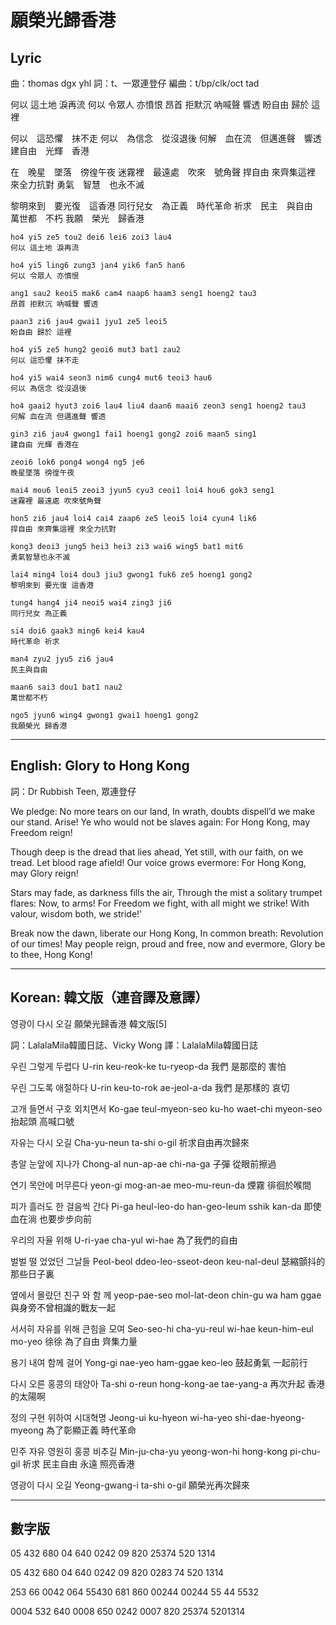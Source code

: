 # 願榮光歸香港


## Lyric
曲：thomas dgx yhl
詞：t、一眾連登仔
編曲：t/bp/clk/oct tad


何以  這土地  淚再流
何以  令眾人  亦憤恨 
昂首  拒默沉  吶喊聲  響透
盼自由  歸於  這裡

何以　這恐懼　抹不走
何以　為信念　從沒退後
何解　血在流　但邁進聲　響透
建自由　光輝　香港

在　晚星　墜落　徬徨午夜
迷霧裡　最遠處　吹來　號角聲
捍自由 來齊集這裡 來全力抗對
勇氣　智慧　也永不滅

黎明來到　要光復　這香港
同行兒女　為正義　時代革命
祈求　民主　與自由　萬世都　不朽
我願　榮光　歸香港

```
ho4 yi5 ze5 tou2 dei6 lei6 zoi3 lau4 
何以 這土地 淚再流

ho4 yi5 ling6 zung3 jan4 yik6 fan5 han6 
何以 令眾人 亦憤恨

ang1 sau2 keoi5 mak6 cam4 naap6 haam3 seng1 hoeng2 tau3 
昂首 拒默沉 吶喊聲 響透

paan3 zi6 jau4 gwai1 jyu1 ze5 leoi5 
盼自由 歸於 這裡

ho4 yi5 ze5 hung2 geoi6 mut3 bat1 zau2 
何以 這恐懼 抹不走

ho4 yi5 wai4 seon3 nim6 cung4 mut6 teoi3 hau6 
何以 為信念 從沒退後

ho4 gaai2 hyut3 zoi6 lau4 liu4 daan6 maai6 zeon3 seng1 hoeng2 tau3 
何解 血在流 但邁進聲 響透

gin3 zi6 jau4 gwong1 fai1 hoeng1 gong2 zoi6 maan5 sing1 
建自由 光輝 香港在

zeoi6 lok6 pong4 wong4 ng5 je6 
晚星墜落 徬徨午夜

mai4 mou6 leoi5 zeoi3 jyun5 cyu3 ceoi1 loi4 hou6 gok3 seng1 
迷霧裡 最遠處 吹來號角聲

hon5 zi6 jau4 loi4 cai4 zaap6 ze5 leoi5 loi4 cyun4 lik6 
捍自由 來齊集這裡 來全力抗對

kong3 deoi3 jung5 hei3 hei3 zi3 wai6 wing5 bat1 mit6 
勇氣智慧也永不滅

lai4 ming4 loi4 dou3 jiu3 gwong1 fuk6 ze5 hoeng1 gong2 
黎明來到 要光復 這香港

tung4 hang4 ji4 neoi5 wai4 zing3 ji6 
同行兒女 為正義

si4 doi6 gaak3 ming6 kei4 kau4 
時代革命 祈求

man4 zyu2 jyu5 zi6 jau4 
民主與自由

maan6 sai3 dou1 bat1 nau2 
萬世都不朽

ngo5 jyun6 wing4 gwong1 gwai1 hoeng1 gong2 
我願榮光 歸香港
```


----

## English: Glory to Hong Kong

詞：Dr Rubbish Teen, 眾連登仔

We pledge: No more tears on our land,
In wrath, doubts dispell’d we make our stand.
Arise! Ye who would not be slaves again:
For Hong Kong, may Freedom reign!

Though deep is the dread that lies ahead,
Yet still, with our faith, on we tread.
Let blood rage afield! Our voice grows evermore:
For Hong Kong, may Glory reign!

Stars may fade, as darkness fills the air,
Through the mist a solitary trumpet flares:
Now, to arms! For Freedom we fight, with all might we strike!
With valour, wisdom both, we stride!'

Break now the dawn, liberate our Hong Kong,
In common breath: Revolution of our times!
May people reign, proud and free, now and evermore,
Glory be to thee, Hong Kong!


----


## Korean: 韓文版（連音譯及意譯）


영광이 다시 오길
願榮光歸香港 韓文版[5]

詞：LalalaMila韓國日誌、Vicky Wong
譯：LalalaMila韓國日誌

우린 그렇게 두렵다
U-rin keu-reok-ke tu-ryeop-da
我們 是那麼的 害怕

우린 그도록 애절하다
U-rin keu-to-rok ae-jeol-a-da
我們 是那樣的 哀切

고개 들면서 구호 외치면서
Ko-gae teul-myeon-seo ku-ho waet-chi myeon-seo
抬起頭 高喊口號

자유는 다시 오길
Cha-yu-neun ta-shi o-gil
祈求自由再次歸來

총알 눈앞에 지나가
Chong-al nun-ap-ae chi-na-ga
子彈 從眼前擦過

연기 목안에 머무른다
yeon-gi mog-an-ae meo-mu-reun-da
煙霧 徘徊於喉間

피가 흘러도 한 걸음씩 간다
Pi-ga heul-leo-do han-geo-leum sshik kan-da
即使血在淌 也要步步向前

우리의 자율 위해
U-ri-yae cha-yul wi-hae
為了我們的自由

벌벌 떨 었었던 그날들
Peol-beol ddeo-leo-sseot-deon keu-nal-deul
瑟縮顫抖的那些日子裏

옆에서 몰랐던 친구 와 함 께
yeop-pae-seo mol-lat-deon chin-gu wa ham ggae
與身旁不曾相識的戰友一起

서서히 자유를 위해 큰힘을 모여
Seo-seo-hi cha-yu-reul wi-hae keun-him-eul mo-yeo
徐徐 為了自由 齊集力量

용기 내여 함께 걸어
Yong-gi nae-yeo ham-ggae keo-leo
鼓起勇氣 一起前行

다시 오른 홍콩의 태양아
Ta-shi o-reun hong-kong-ae tae-yang-a
再次升起 香港的太陽啊

정의 구현 위하여 시대혁명
Jeong-ui ku-hyeon wi-ha-yeo shi-dae-hyeong-myeong
為了彰顯正義 時代革命

민주 자유 영원히 홍콩 비추길
Min-ju-cha-yu yeong-won-hi hong-kong pi-chu-gil
祈求 民主自由 永遠 照亮香港

영광이 다시 오길
Yeong-gwang-i ta-shi o-gil
願榮光再次歸來


----

## 數字版

05 432 680
04 640 0242
09 820 25374
520 1314

05 432 680
04 640 0242
09 820 0283 74
520 1314

253 66 0042
064 55430 681
860 00244 00244
55 44 5532

0004 532 640
0008 650 0242
0007 820 25374
5201314
